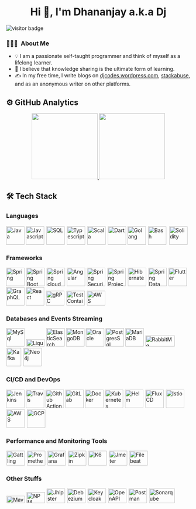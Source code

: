 <h1 align="center">Hi 👋, I'm Dhananjay a.k.a Dj </h1>

<img src="https://visitor-badge.glitch.me/badge?page_id=dhananjay12.visitor-badge" alt="visitor badge"/>

### 👨🏻‍💻 &nbsp;About Me 

- 💡 I am a passionate self-taught programmer and think of myself as a lifelong learner.
- 🌱 I believe that knowledge sharing is the ultimate form of learning.
- ✍ In my free time, I write blogs on [djcodes.wordpress.com](https://djcodes.wordpress.com/), [stackabuse](https://stackabuse.com/author/dhananjay/), and as an anonymous writer on other platforms.

## ⚙ GitHub Analytics

<p align="center">
<a href="https://github.com/dhananjay12">
  <img height="180em" src="https://github-readme-stats-eight-theta.vercel.app/api?username=dhananjay12&show_icons=true&theme=cobalt&include_all_commits=true&count_private=true"/>
  <img height="180em" src="https://github-readme-stats-eight-theta.vercel.app/api/top-langs/?username=dhananjay12&layout=compact&langs_count=8&theme=cobalt"/>
</a>
</p>

## 🛠 Tech Stack

### Languages

<div>
<img title="Java" src="https://logo.letskhabar.com/img?tool=java" width="50px"> 
<img title="Javascript" src="https://logo.letskhabar.com/img?tool=javascript" width="50px">
<img title="SQL" src="http://www.iconhot.com/icon/png/coded/64/sql-1.png" width="50px" style="border: 2px solid white">
<img title="Typescript" src="https://logo.letskhabar.com/img?tool=typescript" width="50px">
<img title="Scala" src="https://www.scala-lang.org/resources/img/frontpage/scala-spiral.png" width="50px" height="50px" style="border: 2px solid white">
<img title="Dart" src="https://logo.letskhabar.com/img?tool=dart" width="50px">
<img title="Golang" src="https://logo.letskhabar.com/img?tool=golang" width="50px">
<img title="Bash" src="https://www.cyberciti.biz/media/new/category/old/terminal.png" width="50px" style="border: 2px solid white">
<img title="Solidity" src="https://pbs.twimg.com/profile_images/1240311693177167892/-5a2yoQp_400x400.jpg" width="50px" style="border: 2px solid white">
</div>

### Frameworks

<div>
<img title="Spring" src="https://logo.letskhabar.com/img?tool=spring" width="50px">
<img title="Spring Boot" src="https://pbs.twimg.com/profile_images/1235868806079057921/fTL08u_H_400x400.png" width="50px" style="border: 1px solid white">
<img title="Spring cloud" src="https://avatars.githubusercontent.com/u/8216893?s=200&v=4" width="50px" style="border: 1px solid white">
<img title="Angular" src="https://logo.letskhabar.com/img?tool=angularjs" width="50px">
<img title="Spring Security" src="https://pbs.twimg.com/profile_images/1235983944463585281/AWCKLiJh_400x400.png" width="50px" style="border: 1px solid white">
<img title="Spring Project Reactor" src="https://pbs.twimg.com/profile_images/1235875169127796736/yuLH2iKt_400x400.png" width="50px" style="border: 1px solid white">
<img title="Hibernate" src="https://hibernate.org//images/hibernate-logo.svg" width="50px" height="50px" style="border: 1px solid white">
<img title="Spring Data" src="https://pbs.twimg.com/profile_images/1235945452304031744/w55Uc_O9_400x400.png" width="50px" height="50px" style="border: 1px solid white">
<img title="Flutter" src="https://logo.letskhabar.com/img?tool=flutter" width="50px">
<img title="GraphQL" src="https://logo.letskhabar.com/img?tool=graphql" width="50px">
<img title="React" src="https://logo.letskhabar.com/img?tool=react" width="50px">
<img title="gRPC" src="https://grpc.io/img/logos/grpc-icon-color.png" width="50px" height="40px" style="border: 1px solid white">
<img title="TestContainers" src="https://d33wubrfki0l68.cloudfront.net/13c9a4b570398ec611da4ec48085caaa48c5f2d2/39fb0/logo.svg" width="50px" height="40px" style="border: 1px solid white">
<img title="AWS Serverless" src="https://pbs.twimg.com/profile_images/877479427717902336/M2tspeaW_400x400.jpg" width="50px" height="40px" style="border: 1px solid white">
</div>

### Databases and Events Streaming

<div>
<img title="MySql" src="https://logo.letskhabar.com/img?tool=mysql" width="50px">
<img title="Liquibase" src="https://www.liquibase.org/wp-content/uploads/sites/6/2020/05/Liquibase_community_logo_horizontal_RGB.png" width="50px" height="20px" style="border: 1px solid white">
<img title="ElasticSearch" src="https://logo.letskhabar.com/img?tool=elasticsearch" width="50px">
<img title="MongoDB" src="https://logo.letskhabar.com/img?tool=mongodb" width="50px">
<img title="Oracle" src="https://logo.letskhabar.com/img?tool=oracle" width="50px">
<img title="PostgresSql" src="https://logo.letskhabar.com/img?tool=postgresql" width="50px">
<img title="MariaDB" src="https://logo.letskhabar.com/img?tool=mariadb" width="50px">
<img title="RabbitMq" src="https://upload.wikimedia.org/wikipedia/commons/7/71/RabbitMQ_logo.svg" width="80px" height="30px" style="border: 1px solid white">
<img title="Kafka" src="https://pbs.twimg.com/profile_images/781633389577195521/kazUJooF_400x400.jpg" width="40px" height="50px" style="border: 1px solid white">
<img title="Neo4j" src="https://dist.neo4j.com/wp-content/uploads/neo4j_logo_globe1.png" width="50px" height="50px" style="border: 1px solid white">
</div>

### CI/CD and DevOps

<div>
<img title="Jenkins" src="https://logo.letskhabar.com/img?tool=jenkins" width="50px">
<img title="Travis" src="https://logo.letskhabar.com/img?tool=travis" width="50px">
<img title="Github Actions" src="https://avatars.githubusercontent.com/u/44036562?s=200&v=4" width="50px">
<img title="GitLab" src="https://upload.wikimedia.org/wikipedia/commons/thumb/1/18/GitLab_Logo.svg/315px-GitLab_Logo.svg.png" width="50px">
<img title="Docker" src="https://logo.letskhabar.com/img?tool=docker" width="50px">
<img title="Kubernetes" src="https://logo.letskhabar.com/img?tool=kubernetes" width="50px">
<img title="Helm" src="https://helm.sh/img/helm.svg" width="50px" height="50px" style="border: 1px solid white">
<img title="FluxCD" src="https://docs.fluxcd.io/en/1.21.1/_files/flux-icon@2x.png" width="50px" height="50px" style="border: 1px solid white">
<img title="Istio" src="https://istio.io/latest/img/istio-whitelogo-bluebackground-unframed.svg" width="50px" height="50px" style="border: 1px solid white">
<img title="AWS" src="https://upload.wikimedia.org/wikipedia/commons/thumb/9/93/Amazon_Web_Services_Logo.svg/1280px-Amazon_Web_Services_Logo.svg.png" width="50px" height="50px" style="border: 1px solid white">
<img title="GCP" src="https://cloud.google.com/images/social-icon-google-cloud-1200-630.png" width="50px" height="50px" style="border: 1px solid white">
</div>

### Performance and Monitoring Tools

<div>
<img title="Gattling" src="https://gatling.io/wp-content/uploads/2019/06/Gatling-new-design.png" width="50px" height="40px" style="border: 1px solid white">
<img title="Prometheus" src="https://assets-global.website-files.com/5936cb8d0ccd8d78aca827c5/5a8c3ea383182b000179d38a_256x256%20webclip_webclip.png" width="50px" height="40px" style="border: 1px solid white">
<img title="Grafana" src="https://pbs.twimg.com/profile_images/1204869696132190212/HxPK_45O_400x400.jpg" width="50px" height="40px" style="border: 1px solid white">
<img title="Zipkin" src="https://pbs.twimg.com/profile_images/2284456438/8leuukuhknbc8fj0eg42_400x400.png" width="50px" height="40px" style="border: 1px solid white">
<img title="K6" src="https://k6.io/images/landscape-icon.png" width="50px" height="40px" style="border: 1px solid white">
<img title="Jmeter" src="https://pbs.twimg.com/profile_images/721661302196842496/8mAJQD05_400x400.jpg" width="50px" height="40px" style="border: 1px solid white">
<img title="Filebeat" src="https://coralogix.com/wp-content/uploads/2018/04/Filebeat.jpg" width="50px" height="40px" style="border: 1px solid white">
</div>


### Other Stuffs

<div>
<img title="Maven" src="https://upload.wikimedia.org/wikipedia/commons/thumb/0/0b/Maven_logo.svg/510px-Maven_logo.svg.png" height="20px" width="50px" style="border: 1px solid white">
<img title="NPM" src="https://logo.letskhabar.com/img?tool=npm" width="50px" height="30px">
<img title="Jhipster" src="https://upload.wikimedia.org/wikipedia/commons/5/56/JHipster-logo.png" width="50px" height="40px" style="border: 1px solid white">
<img title="Debezium" src="https://pbs.twimg.com/profile_images/790917668517752832/IkKA5JgJ_400x400.jpg" width="50px" height="40px" style="border: 1px solid white">
<img title="Keycloak" src="https://aws1.discourse-cdn.com/free1/uploads/keycloak/original/1X/eb342909d95cf32cbb7517610022c6a0046a9ffb.png" width="50px" height="40px" style="border: 1px solid white">
<img title="OpenAPI" src="https://pbs.twimg.com/profile_images/950508436935995393/L8C2-2bd_400x400.jpg" width="50px" height="40px" style="border: 1px solid white">
<img title="Postman" src="https://pbs.twimg.com/profile_images/1281688071105212417/S2_gScoY_400x400.jpg" width="50px" height="40px" style="border: 1px solid white">
<img title="Sonarqube" src="https://www.sonarqube.org/logos/index/sonarqube-logo.png" width="70px" height="40px" style="border: 1px solid white">
</div>
